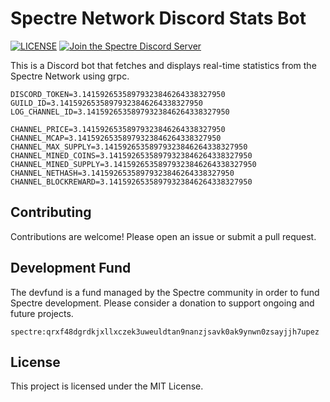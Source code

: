 # Spectre Network Discord Stats Bot

[![LICENSE](https://img.shields.io/badge/License-MIT-yellow.svg)](https://github.com/spectre-project/discord-stats-bot/blob/main/LICENSE)
[![Join the Spectre Discord Server](https://img.shields.io/discord/1233113243741061240.svg?label=&logo=discord&logoColor=ffffff&color=5865F2)](https://discord.com/invite/FZPYpwszcF)

This is a Discord bot that fetches and displays real-time statistics from the Spectre Network using grpc.

```
DISCORD_TOKEN=3.14159265358979323846264338327950
GUILD_ID=3.14159265358979323846264338327950
LOG_CHANNEL_ID=3.14159265358979323846264338327950

CHANNEL_PRICE=3.14159265358979323846264338327950
CHANNEL_MCAP=3.14159265358979323846264338327950
CHANNEL_MAX_SUPPLY=3.14159265358979323846264338327950
CHANNEL_MINED_COINS=3.14159265358979323846264338327950
CHANNEL_MINED_SUPPLY=3.14159265358979323846264338327950
CHANNEL_NETHASH=3.14159265358979323846264338327950
CHANNEL_BLOCKREWARD=3.14159265358979323846264338327950
```

## Contributing

Contributions are welcome! Please open an issue or submit a pull request.

## Development Fund

The devfund is a fund managed by the Spectre community in order to fund Spectre development. Please consider a donation to support ongoing and future projects.

```
spectre:qrxf48dgrdkjxllxczek3uweuldtan9nanzjsavk0ak9ynwn0zsayjjh7upez
```

## License

This project is licensed under the MIT License.
